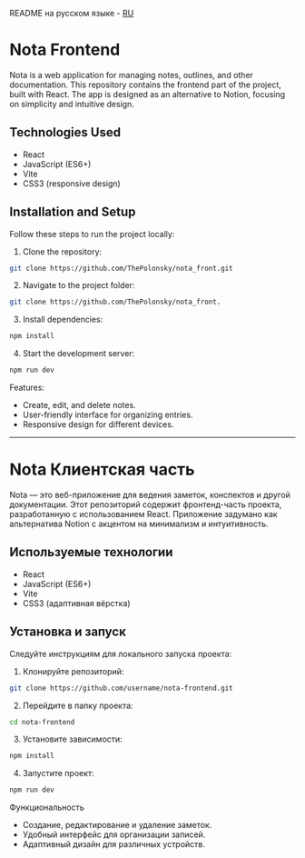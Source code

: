 README на русском языке - [RU](https://github.com/ThePolonsky/nota_front/tree/main?tab=readme-ov-file#nota-клиентская-часть)

# Nota Frontend

Nota is a web application for managing notes, outlines, and other documentation. This repository contains the frontend part of the project, built with React. The app is designed as an alternative to Notion, focusing on simplicity and intuitive design.

## Technologies Used
- React
- JavaScript (ES6+)
- Vite
- CSS3 (responsive design)

## Installation and Setup
Follow these steps to run the project locally:

1. Clone the repository:
  ```bash
  git clone https://github.com/ThePolonsky/nota_front.git
  ```

2.	Navigate to the project folder:
  ```bash
  git clone https://github.com/ThePolonsky/nota_front.
  ```

3.	Install dependencies:
  ```bash
  npm install
  ```

4.	Start the development server:
  ```bash
  npm run dev
  ```

Features:
- Create, edit, and delete notes.
- User-friendly interface for organizing entries.
- Responsive design for different devices.

------------------------------------

# Nota Клиентская часть

Nota — это веб-приложение для ведения заметок, конспектов и другой документации. Этот репозиторий содержит фронтенд-часть проекта, разработанную с использованием React. Приложение задумано как альтернатива Notion с акцентом на минимализм и интуитивность.

## Используемые технологии
- React
- JavaScript (ES6+)
- Vite
- CSS3 (адаптивная вёрстка)

## Установка и запуск
Следуйте инструкциям для локального запуска проекта:

1. Клонируйте репозиторий:
  ```bash
  git clone https://github.com/username/nota-frontend.git
  ```

2.	Перейдите в папку проекта:
  ```bash
  cd nota-frontend
  ```

3.	Установите зависимости:
  ```bash
  npm install
  ```

4.	Запустите проект:
  ```bash
  npm run dev
  ```

Функциональность
- Создание, редактирование и удаление заметок.
- Удобный интерфейс для организации записей.
- Адаптивный дизайн для различных устройств.
